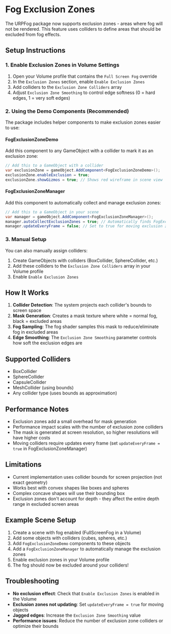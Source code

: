 # Fog Exclusion Zones

The URPFog package now supports exclusion zones - areas where fog will not be rendered. This feature uses colliders to define areas that should be excluded from fog effects.

## Setup Instructions

### 1. Enable Exclusion Zones in Volume Settings

1. Open your Volume profile that contains the `Full Screen Fog` override
2. In the `Exclusion Zones` section, enable `Enable Exclusion Zones`
3. Add colliders to the `Exclusion Zone Colliders` array
4. Adjust `Exclusion Zone Smoothing` to control edge softness (0 = hard edges, 1 = very soft edges)

### 2. Using the Demo Components (Recommended)

The package includes helper components to make exclusion zones easier to use:

#### FogExclusionZoneDemo
Add this component to any GameObject with a collider to mark it as an exclusion zone:

```csharp
// Add this to a GameObject with a collider
var exclusionZone = gameObject.AddComponent<FogExclusionZoneDemo>();
exclusionZone.enableExclusion = true;
exclusionZone.showGizmos = true; // Shows red wireframe in scene view
```

#### FogExclusionZoneManager
Add this component to automatically collect and manage exclusion zones:

```csharp
// Add this to a GameObject in your scene
var manager = gameObject.AddComponent<FogExclusionZoneManager>();
manager.autoCollectExclusionZones = true; // Automatically finds FogExclusionZoneDemo components
manager.updateEveryFrame = false; // Set to true for moving exclusion zones
```

### 3. Manual Setup

You can also manually assign colliders:

1. Create GameObjects with colliders (BoxCollider, SphereCollider, etc.)
2. Add these colliders to the `Exclusion Zone Colliders` array in your Volume profile
3. Enable `Enable Exclusion Zones`

## How It Works

1. **Collider Detection**: The system projects each collider's bounds to screen space
2. **Mask Generation**: Creates a mask texture where white = normal fog, black = excluded areas
3. **Fog Sampling**: The fog shader samples this mask to reduce/eliminate fog in excluded areas
4. **Edge Smoothing**: The `Exclusion Zone Smoothing` parameter controls how soft the exclusion edges are

## Supported Colliders

- BoxCollider
- SphereCollider
- CapsuleCollider
- MeshCollider (using bounds)
- Any collider type (uses bounds as approximation)

## Performance Notes

- Exclusion zones add a small overhead for mask generation
- Performance impact scales with the number of exclusion zone colliders
- The mask is generated at screen resolution, so higher resolutions will have higher costs
- Moving colliders require updates every frame (set `updateEveryFrame = true` in FogExclusionZoneManager)

## Limitations

- Current implementation uses collider bounds for screen projection (not exact geometry)
- Works best with convex shapes like boxes and spheres
- Complex concave shapes will use their bounding box
- Exclusion zones don't account for depth - they affect the entire depth range in excluded screen areas

## Example Scene Setup

1. Create a scene with fog enabled (FullScreenFog in a Volume)
2. Add some objects with colliders (cubes, spheres, etc.)
3. Add `FogExclusionZoneDemo` components to these objects
4. Add a `FogExclusionZoneManager` to automatically manage the exclusion zones
5. Enable exclusion zones in your Volume profile
6. The fog should now be excluded around your colliders!

## Troubleshooting

- **No exclusion effect**: Check that `Enable Exclusion Zones` is enabled in the Volume
- **Exclusion zones not updating**: Set `updateEveryFrame = true` for moving objects
- **Jagged edges**: Increase the `Exclusion Zone Smoothing` value
- **Performance issues**: Reduce the number of exclusion zone colliders or optimize their bounds